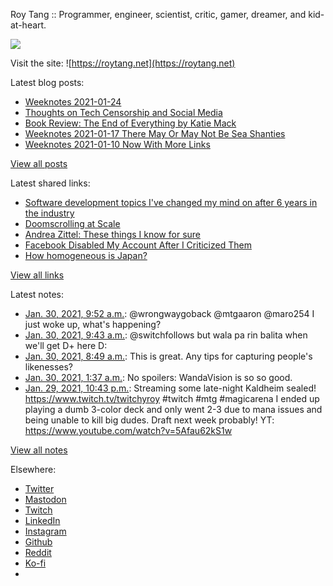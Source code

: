 Roy Tang :: Programmer, engineer, scientist, critic, gamer, dreamer, and kid-at-heart.

![](https://roytang.net/static/img/profile.jpg)

Visit the site: ![https://roytang.net](https://roytang.net)

Latest blog posts:

- [Weeknotes 2021-01-24](https://roytang.net/2021/01/weeknotes-2021-01-24/)
- [Thoughts on Tech Censorship and Social Media](https://roytang.net/2021/01/tech-censorship/)
- [Book Review: The End of Everything by Katie Mack](https://roytang.net/2021/01/end-of-everything/)
- [Weeknotes 2021-01-17 There May Or May Not Be Sea Shanties](https://roytang.net/2021/01/weeknotes-2021-01-17/)
- [Weeknotes 2021-01-10 Now With More Links](https://roytang.net/2021/01/weeknotes-2021-01-10/)

[View all posts](https://roytang.net/blog)

Latest shared links:

- [Software development topics I&#x27;ve changed my mind on after 6 years in the industry](https://roytang.net/2021/01/software-development-topics-ive-changed-my-mind-on-after-6-years-in-the-industry/)
- [Doomscrolling at Scale](https://roytang.net/2021/01/doomscrolling-at-scale/)
- [Andrea Zittel: These things I know for sure](https://roytang.net/2021/01/andrea-zittel-these-things-i-know-for-sure/)
- [Facebook Disabled My Account After I Criticized Them](https://roytang.net/2021/01/facebook-disabled-my-account-after-i-criticized-them/)
- [How homogeneous is Japan?](https://roytang.net/2021/01/how-homogeneous-is-japan/)

[View all links](https://roytang.net/links)

Latest notes:

- [Jan. 30, 2021, 9:52 a.m.](https://roytang.net/2021/01/1355333156157591552/): @wrongwaygoback @mtgaaron @maro254 I just woke up, what&#x27;s happening?
- [Jan. 30, 2021, 9:43 a.m.](https://roytang.net/2021/01/1355330692813516804/): @switchfollows but wala pa rin balita when we&#x27;ll get D+ here D:
- [Jan. 30, 2021, 8:49 a.m.](https://roytang.net/2021/01/gl991w8/): This is great. Any tips for capturing people&#x27;s likenesses?
- [Jan. 30, 2021, 1:37 a.m.](https://roytang.net/2021/01/1355208484178939906/): No spoilers: WandaVision is so so good.
- [Jan. 29, 2021, 10:43 p.m.](https://roytang.net/2021/01/1355164547842248704/): Streaming some late-night Kaldheim sealed! https://www.twitch.tv/twitchyroy #twitch #mtg #magicarena I ended up playing a dumb 3-color deck and only went 2-3 due to mana issues and being unable to kill big dudes. Draft next week probably! YT: https://www.youtube.com/watch?v=5Afau62kS1w

[View all notes](https://roytang.net/notes)

Elsewhere:

- [Twitter](https://twitter.com/roytang)
- [Mastodon](https://mastodon.technology/@roytang)
- [Twitch](https://twitch.tv/twitchyroy)
- [LinkedIn](https://www.linkedin.com/in/roytang)
- [Instagram](https://instagram.com/roytang0400)
- [Github](https://github.com/roytang)
- [Reddit](https://reddit.com/u/hungryroy)
- [Ko-fi](https://ko-fi.com/roytang)
- [](mailto:hello@roytang.net)